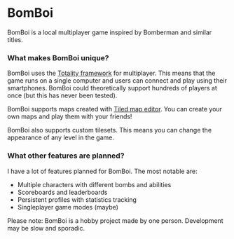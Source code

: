# BomBoi
BomBoi is a local multiplayer game inspired by Bomberman and similar titles. 

### What makes BomBoi unique?
BomBoi uses the [Totality framework](https://github.com/tommy1019/Totality) for multiplayer. This means that the game runs on a single computer and users can connect and play using their smartphones. BomBoi could theoretically support hundreds of players at once (but this has never been tested).

BomBoi supports maps created with [Tiled map editor](http://www.mapeditor.org/). You can create your own maps and play them with your friends!

BomBoi also supports custom tilesets. This means you can change the appearance of any level in the game.

### What other features are planned?
I have a lot of features planned for BomBoi. The most notable are:

* Multiple characters with different bombs and abilities
* Scoreboards and leaderboards
* Persistent profiles with statistics tracking
* Singleplayer game modes (maybe)

Please note: BomBoi is a hobby project made by one person. Development may be slow and sporadic.
